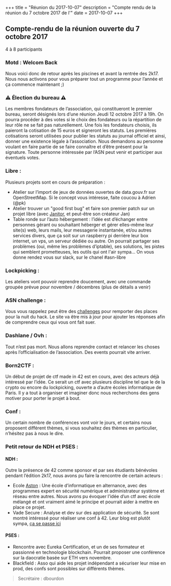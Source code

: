 +++
title = "Réunion du 2017-10-07"
description = "Compte rendu de la réunion du 7 octobre 2017 de l'"
date = 2017-10-07
+++

## Compte-rendu de la réunion ouverte du 7 octobre 2017
4 à 8 participants

### Motd : Welcom Back

Nous voici donc de retour après les piscines et avant la rentrée des 2k17. Nous nous activons pour vous préparer tout un programme pour l’année et ça commence maintenant ;)


### :warning: Élection du bureau :warning:

Les membres fondateurs de l’association, qui constitueront le premier bureau, seront désignés lors d’une réunion Jeudi 12 octobre 2017 à 19h.
On pourra procéder à des votes si le choix des fondateurs ou la répartition de leur rôle ne se fait pas naturellement.
Une fois les fondateurs choisis, ils paieront la cotisation de 15 euros et signeront les statuts.
Les premières cotisations seront utilisées pour publier les statuts au journal officiel et ainsi, donner une existence légale à l’association.
Nous demandons au personne voulant en faire partie de se faire connaître et d’être présent pour la signature.
Toute personne intéressée par l’ASN peut venir et participer aux éventuels votes.


### Libre :

Plusieurs projets sont en cours de préparation :
- Atelier sur l’import de jeux de données ouvertes de data.gouv.fr sur OpenStreetMap. Si le concept vous intéresse, faite coucou à Adrien (@pk)
- Atelier trouver un "good first bug" et faire son premier patch sur un projet libre (avec [Janitor](https://janitor.technology/), et peut-être son créateur Jan)
- Table ronde  sur l’auto hébergement : l’idée est d’échanger entre personnes gérant ou souhaitant héberger et gérer elles-même leur site(s) web, leurs mails, leur messagerie instantanée, et/ou autres services divers, que ça soit sur un raspberry pi derrière leur box internet, un vps, un serveur dédiée ou autre. On pourrait partager ses problèmes (oui, même les problèmes d’iptable), ses solutions, les pistes qui semblent prometteuses, les outils qui ont l'air sympa… On vous donne rendez vous sur slack, sur le chanel #asn-libre


### Lockpicking :

Les ateliers vont pouvoir reprendre doucement, avec une commande groupée prévue pour novembre / décembres (plus de détails a venir)


### ASN challenge :

Vous vous rappelez peut être des [challenges](https://asn.borntocode.in/challenges/) pour remporter des places pour la nuit du hack. Le site va être mis à jour pour ajouter les réponses afin de comprendre ceux qui vous ont fait suer.


### Dashlane / Ovh :

Tout n’est pas mort. Nous allons reprendre contact et relancer les choses après l’officialisation de l’association. Des events pourrait vite arriver.


### Born2CTF :

Un début de projet de ctf made in 42 est en cours, avec des acteurs déjà intéressé par l’idée. Ce serait un ctf avec plusieurs discipline tel que le de la crypto ou encore du lockpicking, ouverte a d’autre écoles informatique de Paris.  Il y a tout à organiser et imaginer donc nous recherchons des gens motiver pour porter le projet à bout.


### Conf :

Un certain nombre de conférences vont voir le jours, et certains nous proposent différent thèmes, si vous souhaitez des thèmes en particulier, n’hésitez pas à nous le dire.


### Petit retour de NDH et PSES :

#### NDH :

Outre la présence de 42 comme sponsor et par ses étudiants bénévoles pendant l’édition 2k17, nous avons pu faire la rencontre de certain acteurs :

- Ecole [Aston](http://www.aston-ecole.com/) : Une école d’informatique en alternance, avec des programmes expert en sécurité numérique et administrateur système et réseau entre autres. Nous avons pu évoquer l’idée d’un ctf avec école mélangé et ont vraiment aimé le principe et pourrait aider à mettre en place ce projet.
- Vade Secure : Analyse et dev sur  des application de sécurité. Se sont montré intéressé pour réaliser une conf à 42. Leur blog est plutôt sympa, [ça se passe ici](https://blog.vadesecure.com/fr/)


#### PSES :

- Rencontre avec Eureka Certification, et un de ses formateur et passionné en technologie blockchain. Pourrait proposer une conférence sur la daocratie basée sur ETH vers novembre.
- Blackfield : Asso qui aide les projet indépendant a sécuriser leur mise en prod, des confs sont possibles sur différents thèmes.


> Secrétaire : dbourdon
